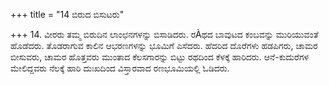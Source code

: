 +++
title = "14 ಬಿರುದ ಬಿಸುಟರು"

+++
14. ವೀರರು ತಮ್ಮ ಬಿರುದಿನ ಲಾಂಛನಗಳನ್ನು ಬಿಸಾಡಿದರು. ರÀಥದ ಬಾವುಟದ ಕಂಬವನ್ನು ಮುರಿಯುವಂತೆ ಹೊಡೆದರು. ತೊಡರಾಗುವ ಕಾಲಿನ ಆಭರಣಗಳನ್ನು ಭೂಮಿಗೆ ಎಸೆದರು. ಹೆದರಿದ ದೊರೆಗಳು ಹಡಪಿಗರು, ಚಾಮರ ಬೀಸುವರು, ಚಾಮರ ಹೊತ್ತವರು ಮುಂತಾದ ಕೆಲಸಗಾರನ್ನು ಬಿಟ್ಟು ರಥದಿಂದ ಕೆಳಕ್ಕೆ ಹಾರಿದರು. ಆನೆ-ಕುದುರೆಗಳ ಮೇಲಿದ್ದವರು ನೆಲಕ್ಕೆ ಹಾರಿ ದುಃಖದಿಂದ ವಿಸ್ತಾರವಾದ ರಣಭೂಮಿಯಲ್ಲಿ ಓಡಿದರು.